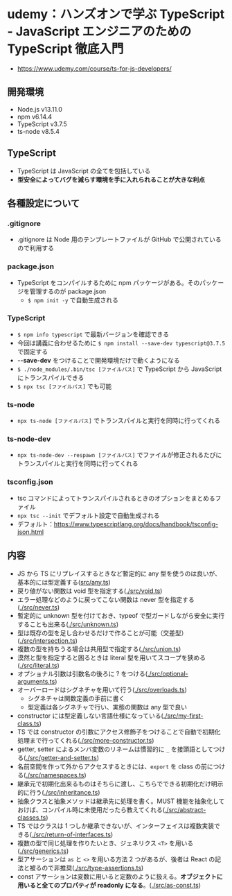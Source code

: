 # udemy：ハンズオンで学ぶ TypeScript - JavaScript エンジニアのための TypeScript 徹底入門

- https://www.udemy.com/course/ts-for-js-developers/

## 開発環境

- Node.js v13.11.0
- npm v6.14.4
- TypeScript v3.7.5
- ts-node v8.5.4

## TypeScript

- TypeScript は JavaScript の全てを包括している
- **型安全によってバグを減らす環境を手に入れられることが大きな利点**

## 各種設定について

### .gitignore

- .gitignore は Node 用のテンプレートファイルが GitHub で公開されているので利用する

### package.json

- TypeScript をコンパイルするために npm パッケージがある。そのパッケージを管理するのが package.json
  - `$ npm init -y` で自動生成される

### TypeScript

- `$ npm info typescript` で最新バージョンを確認できる
- 今回は講義に合わせるために `$ npm install --save-dev typescript@3.7.5` で固定する
- **--save-dev** をつけることで開発環境だけで動くようになる
- `$ ./node_modules/.bin/tsc [ファイルパス]` で TypeScript から JavaScript にトランスパイルできる
- `$ npx tsc [ファイルパス]` でも可能

### ts-node

- `npx ts-node [ファイルパス]` でトランスパイルと実行を同時に行ってくれる

### ts-node-dev

- `npx ts-node-dev --respawn [ファイルパス]` でファイルが修正されるたびにトランスパイルと実行を同時に行ってくれる

### tsconfig.json

- tsc コマンドによってトランスパイルされるときのオプションをまとめるファイル
- `npx tsc --init` でデフォルト設定で自動生成される
- デフォルト：https://www.typescriptlang.org/docs/handbook/tsconfig-json.html

## 内容

- JS から TS にリプレイスするときなど暫定的に any 型を使うのは良いが、基本的には型定義する([src/any.ts](./src/any.ts))
- 戻り値がない関数は void 型を指定する([./src/void.ts](./src/void.ts))
- エラー処理などのように戻ってこない関数は never 型を指定する([./src/never.ts](./src/never.ts))
- 暫定的に unknown 型を付けておき、typeof で型ガードしながら安全に実行することも出来る([./src/unknown.ts](./src/unknown.ts))
- 型は既存の型を足し合わせるだけで作ることが可能（交差型）([./src/intersection.ts](./src/intersection.ts))
- 複数の型を持ちうる場合は共用型で指定する([./src/union.ts](./src/union.ts))
- 漠然と型を指定すると困るときは literal 型を用いてスコープを狭める([./src/literal.ts](./src/literal.ts))
- オプショナル引数は引数名の後ろに ? をつける([./src/optional-arguments.ts](./src/optional-arguments.ts))
- オーバーロードはシグネチャを用いて行う([./src/overloads.ts](./src/overloads.ts))
  - シグネチャは関数定義の手前に書く
  - 型定義は各シグネチャで行い、実態の関数は any 型で良い
- constructor には型定義しない言語仕様になっている([./src/my-first-class.ts](./src/my-first-class.ts))
- TS では constructor の引数にアクセス修飾子をつけることで自動で初期化処理まで行ってくれる([./src/more-constructor.ts](./src/more-constructor.ts))
- getter, setter によるメンバ変数のリネームは慣習的に `_` を接頭語としてつける([./src/getter-and-setter.ts](./src/getter-and-setter.ts))
- 名前空間を作って外からアクセスするときには、`export` を class の前につける([./src/namespaces.ts](./src/namespaces.ts))
- 継承元で初期化出来るものはそちらに渡し、こちらでできる初期化だけ明示的に行う([./src/inheritance.ts](./src/inheritance.ts))
- 抽象クラスと抽象メソッドは継承先に処理を書く。MUST 機能を抽象化しておけば、コンパイル時に未使用だったら教えてくれる([./src/abstract-classes.ts](./src/abstract-classes.ts))
- TS ではクラスは 1 つしか継承できないが、インターフェイスは複数実装できる([./src/return-of-interfaces.ts](./src/return-of-interfaces.ts))
- 複数の型で同じ処理を作りたいとき、ジェネリクス `<T>` を用いる([./src/generics.ts](./src/generics.ts))
- 型アサーションは `as` と `<>` を用いる方法 2 つがあるが、後者は React の記法と被るので非推奨([./src/type-assertions.ts](./src/type-assertions.ts))
- const アサーションは変数に用いると定数のように扱える。**オブジェクトに用いると全てのプロパティが readonly になる**。([./src/as-const.ts](./src/as-const.ts))
